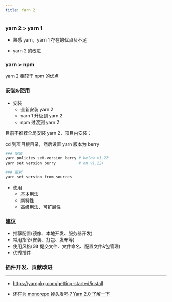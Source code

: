 ```yaml
---
title: Yarn 2
---
```


### yarn 2 > yarn 1

- 熟悉 yarn，yarn 1 存在的优点及不足

- yarn 2 的改进

### yarn > npm

yarn 2 相较于 npm 的优点

### 安装&使用

- 安装
  - 全新安装 yarn 2
  - yarn 1 升级到 yarn 2
  - npm 过渡到 yarn 2

目前不推荐全局安装 yarn 2，项目内安装：

cd 到项目根目录，然后设置 yarn 版本为 berry

```bash
### 安装
yarn policies set-version berry # below v1.22
yarn set version berry          # on v1.22+
```

```bash
### 更新
yarn set version from sources
```

- 使用
  - 基本用法
  - 新特性
  - 高级用法、可扩展性

### 建议

- 推荐配置(镜像、本地开发、服务器开发)
- 常用指令(安装、打包、发布等)
- 使用风格(Git 提交文件、文件命名、配置文件&包管理)
- 优秀插件

### 插件开发、贡献改进

---

- https://yarnpkg.com/getting-started/install

- [还在为 monorepo 掉头发吗？Yarn 2.0 了解一下](https://juejin.im/post/5e49e3026fb9a07cd614ca91)
